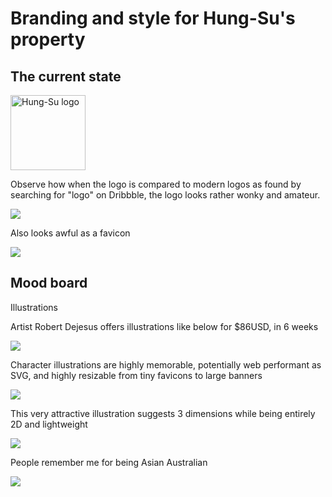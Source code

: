 # Branding and style for Hung-Su's property

## The current state

<img src="https://raw.githubusercontent.com/hungsu/hung.su-2018/master/images/logo--black.png" alt="Hung-Su logo" title="Hung-Su" height="120" />

Observe how when the logo is compared to modern logos as found by searching for "logo" on Dribbble, the logo looks rather wonky and amateur.

<img src="https://hung.su/logo-comparison.png" />

Also looks awful as a favicon

<img src="https://hung.su/favicon-example.png" />

## Mood board

Illustrations

Artist Robert Dejesus offers illustrations like below for $86USD, in 6 weeks

<img src="https://i.ebayimg.com/images/g/f9oAAOSwU8hY5q9Z/s-l500.jpg">

Character illustrations are highly memorable, potentially web performant as SVG, and highly resizable from tiny favicons to large banners

<img src="https://www.bencodezen.io/bencodezen-logo.png" />

This very attractive illustration suggests 3 dimensions while being entirely 2D and lightweight

<img src="https://cdn.dribbble.com/users/1839419/screenshots/4832498/hi.jpg">

People remember me for being Asian Australian

<img src="https://cdn.dribbble.com/users/74401/screenshots/3706185/wombat-cartoony.png">
